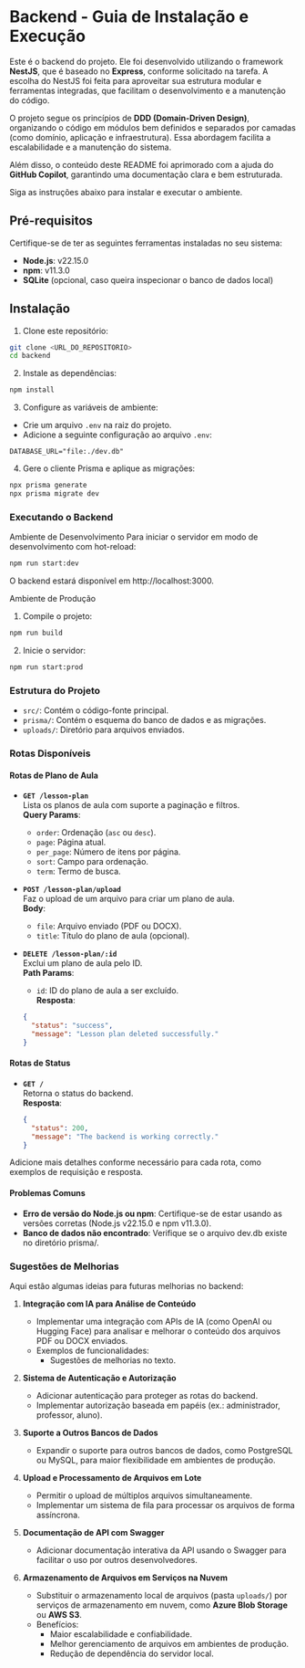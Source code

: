 # Backend - Guia de Instalação e Execução

Este é o backend do projeto. Ele foi desenvolvido utilizando o framework **NestJS**, que é baseado no **Express**, conforme solicitado na tarefa. A escolha do NestJS foi feita para aproveitar sua estrutura modular e ferramentas integradas, que facilitam o desenvolvimento e a manutenção do código.

O projeto segue os princípios de **DDD (Domain-Driven Design)**, organizando o código em módulos bem definidos e separados por camadas (como domínio, aplicação e infraestrutura). Essa abordagem facilita a escalabilidade e a manutenção do sistema.

Além disso, o conteúdo deste README foi aprimorado com a ajuda do **GitHub Copilot**, garantindo uma documentação clara e bem estruturada.

Siga as instruções abaixo para instalar e executar o ambiente.

## Pré-requisitos

Certifique-se de ter as seguintes ferramentas instaladas no seu sistema:

- **Node.js**: v22.15.0
- **npm**: v11.3.0
- **SQLite** (opcional, caso queira inspecionar o banco de dados local)

## Instalação

1. Clone este repositório:
```bash
git clone <URL_DO_REPOSITORIO>
cd backend
```

2. Instale as dependências:
```bash
npm install
```

3. Configure as variáveis de ambiente:
- Crie um arquivo `.env` na raiz do projeto.
- Adicione a seguinte configuração ao arquivo `.env`:
```properties
DATABASE_URL="file:./dev.db"
```

4. Gere o cliente Prisma e aplique as migrações:
```bash
npx prisma generate
npx prisma migrate dev
```

### Executando o Backend
Ambiente de Desenvolvimento
Para iniciar o servidor em modo de desenvolvimento com hot-reload:
```bash
npm run start:dev
```

O backend estará disponível em http://localhost:3000.

Ambiente de Produção
1. Compile o projeto:
```bash
npm run build
```

2. Inicie o servidor:
```bash
npm run start:prod
```

### Estrutura do Projeto
- `src/`: Contém o código-fonte principal.
- `prisma/`: Contém o esquema do banco de dados e as migrações.
- `uploads/`: Diretório para arquivos enviados.

### Rotas Disponíveis

#### **Rotas de Plano de Aula**

- **`GET /lesson-plan`**  
  Lista os planos de aula com suporte a paginação e filtros.  
  **Query Params**:
  - `order`: Ordenação (`asc` ou `desc`).
  - `page`: Página atual.
  - `per_page`: Número de itens por página.
  - `sort`: Campo para ordenação.
  - `term`: Termo de busca.

- **`POST /lesson-plan/upload`**  
  Faz o upload de um arquivo para criar um plano de aula.  
  **Body**:
  - `file`: Arquivo enviado (PDF ou DOCX).
  - `title`: Título do plano de aula (opcional).

- **`DELETE /lesson-plan/:id`**  
  Exclui um plano de aula pelo ID.  
  **Path Params**:
  - `id`: ID do plano de aula a ser excluído.  
  **Resposta**:
  ```json
  {
    "status": "success",
    "message": "Lesson plan deleted successfully."
  }
  ```

#### **Rotas de Status**

- **`GET /`**  
  Retorna o status do backend.  
  **Resposta**:
  ```json
  {
    "status": 200,
    "message": "The backend is working correctly."
  }
  ```

Adicione mais detalhes conforme necessário para cada rota, como exemplos de requisição e resposta.

#### Problemas Comuns
- **Erro de versão do Node.js ou npm**: Certifique-se de estar usando as versões corretas (Node.js v22.15.0 e npm v11.3.0).
- **Banco de dados não encontrado**: Verifique se o arquivo dev.db existe no diretório prisma/.

### Sugestões de Melhorias

Aqui estão algumas ideias para futuras melhorias no backend:

1. **Integração com IA para Análise de Conteúdo**  
   - Implementar uma integração com APIs de IA (como OpenAI ou Hugging Face) para analisar e melhorar o conteúdo dos arquivos PDF ou DOCX enviados.  
   - Exemplos de funcionalidades:
     - Sugestões de melhorias no texto.

2. **Sistema de Autenticação e Autorização**  
   - Adicionar autenticação para proteger as rotas do backend.
   - Implementar autorização baseada em papéis (ex.: administrador, professor, aluno).

3. **Suporte a Outros Bancos de Dados**  
   - Expandir o suporte para outros bancos de dados, como PostgreSQL ou MySQL, para maior flexibilidade em ambientes de produção.

4. **Upload e Processamento de Arquivos em Lote**  
   - Permitir o upload de múltiplos arquivos simultaneamente.
   - Implementar um sistema de fila para processar os arquivos de forma assíncrona.

5. **Documentação de API com Swagger**  
   - Adicionar documentação interativa da API usando o Swagger para facilitar o uso por outros desenvolvedores.

6. **Armazenamento de Arquivos em Serviços na Nuvem**  
   - Substituir o armazenamento local de arquivos (pasta `uploads/`) por serviços de armazenamento em nuvem, como **Azure Blob Storage** ou **AWS S3**.  
   - Benefícios:
     - Maior escalabilidade e confiabilidade.
     - Melhor gerenciamento de arquivos em ambientes de produção.
     - Redução de dependência do servidor local.



